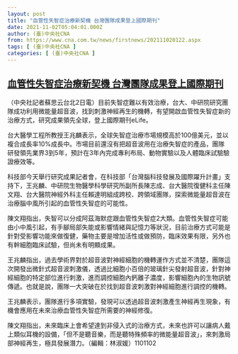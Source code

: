 ```yaml
---
layout: post
title: "血管性失智症治療新契機 台灣團隊成果登上國際期刊"
date: 2021-11-02T05:04:01.000Z
author: (臺)中央社CNA
from: https://www.cna.com.tw/news/firstnews/202111020122.aspx
tags: [ (臺)中央社CNA ]
categories: [ (臺)中央社CNA ]
---
```

<!--1635829441000-->
[血管性失智症治療新契機 台灣團隊成果登上國際期刊](https://www.cna.com.tw/news/firstnews/202111020122.aspx)
------

<div>
<div></div><div><p>（中央社記者蘇思云台北2日電）目前失智症難以有效治療，台大、中研院研究團隊成功利用微能量超音波，找到刺激神經再生的機轉，有望開啟血管性失智症新的治療方式，研究成果領先全球，登上國際期刊eLife。</p><p>台大醫學工程所教授王兆麟表示，全球失智症治療市場規模高於100億美元，並以複合成長率10%成長中。市場目前還沒有把超音波用在治療失智症的產品，團隊研發領先業界3到5年，預計在3年內完成專利布局、動物實驗以及人體臨床試驗驗證療效等。</p><p>科技部今天舉行研究成果記者會，在科技部「台灣腦科技發展及國際躍升計畫」支持下，王兆麟、中研院生物醫學科學研究所副所長陳志成、台大醫院復健科主任陳文翔、台大醫院神經外科主任賴達明組成跨校、跨領域團隊，探索微能量超音波在治療腦中風所引起的血管性失智症的可能性。</p><p>陳文翔指出，失智可以分成阿茲海默症跟血管性失智症2大類。血管性失智症可能由小中風引起，有手腳局部失能或影響情緒與記憶力等狀況，目前治療方式可能是針對受影響功能來做復健，藥物主要是增加活性或做預防，臨床效果有限，另外也有幹細胞臨床試驗，但尚未有明顯成果。</p><p>王兆麟指出，過去學術界對於超音波對神經細胞的機轉運作方式並不清楚，團隊這次開發出微針式超音波刺激儀，透過比細胞小百倍的玻璃針尖發射超音波，針對神經細胞的特定部位進行刺激，進而調控細胞內鈣離子濃度，影響細胞內的生物訊號傳遞。也就是說，團隊一大突破在於找到超音波刺激對神經細胞進行調控的機轉。</p><p>王兆麟表示，團隊進行多項實驗，發現可以透過超音波刺激產生神經再生現象，有機會應用在未來治療血管性失智症所需要的神經修復。</p><p>陳文翔指出，未來臨床上會希望達到非侵入式的治療方式，未來也許可以讓病人戴上類似耳機的設備，「但不是聽音樂，而是聽特殊頻率的微能量超音波」，來刺激局部神經再生，極具發展潛力。（編輯：林淑媛）1101102</p></div>
</div>
